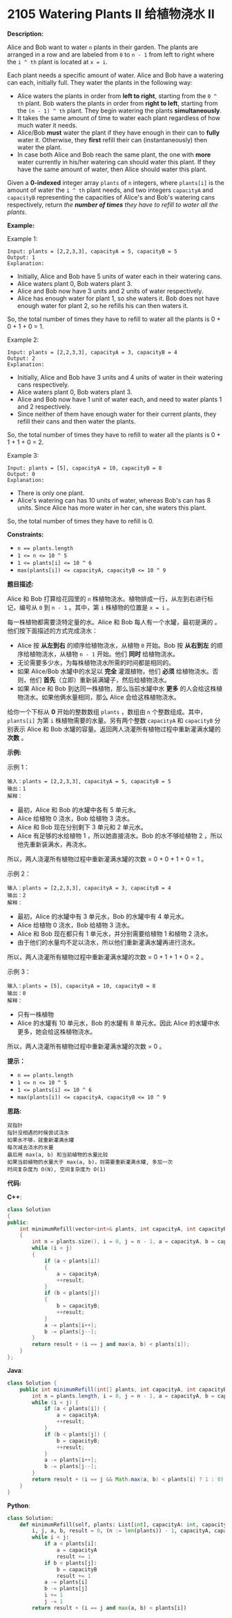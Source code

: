 # 2105 Watering Plants II 给植物浇水 II

__Description:__

Alice and Bob want to water `n` plants in their garden. The plants are arranged in a row and are labeled from `0` to `n - 1` from left to right where the `i ^ th` plant is located at `x = i`.

Each plant needs a specific amount of water. Alice and Bob have a watering can each, initially full. They water the plants in the following way:

- Alice waters the plants in order from __left to right__, starting from the `0 ^ th` plant. Bob waters the plants in order from __right to left__, starting from the `(n - 1) ^ th` plant. They begin watering the plants __simultaneously__.
- It takes the same amount of time to water each plant regardless of how much water it needs.
- Alice/Bob __must__ water the plant if they have enough in their can to __fully__ water it. Otherwise, they __first__ refill their can (instantaneously) then water the plant.
- In case both Alice and Bob reach the same plant, the one with __more__ water currently in his/her watering can should water this plant. If they have the same amount of water, then Alice should water this plant.

Given a __0-indexed__ integer array `plants` of `n` integers, where `plants[i]` is the amount of water the `i ^ th` plant needs, and two integers `capacityA` and `capacityB` representing the capacities of Alice's and Bob's watering cans respectively, return _the __number of times__ they have to refill to water all the plants_.

__Example:__

Example 1:

```text
Input: plants = [2,2,3,3], capacityA = 5, capacityB = 5
Output: 1
Explanation:
```

- Initially, Alice and Bob have 5 units of water each in their watering cans.
- Alice waters plant 0, Bob waters plant 3.
- Alice and Bob now have 3 units and 2 units of water respectively.
- Alice has enough water for plant 1, so she waters it. Bob does not have enough water for plant 2, so he refills his can then waters it.

So, the total number of times they have to refill to water all the plants is 0 + 0 + 1 + 0 = 1.

Example 2:

```text
Input: plants = [2,2,3,3], capacityA = 3, capacityB = 4
Output: 2
Explanation:
```

- Initially, Alice and Bob have 3 units and 4 units of water in their watering cans respectively.
- Alice waters plant 0, Bob waters plant 3.
- Alice and Bob now have 1 unit of water each, and need to water plants 1 and 2 respectively.
- Since neither of them have enough water for their current plants, they refill their cans and then water the plants.

So, the total number of times they have to refill to water all the plants is 0 + 1 + 1 + 0 = 2.

Example 3:

```text
Input: plants = [5], capacityA = 10, capacityB = 8
Output: 0
Explanation:
```

- There is only one plant.
- Alice's watering can has 10 units of water, whereas Bob's can has 8 units. Since Alice has more water in her can, she waters this plant.

So, the total number of times they have to refill is 0.

__Constraints:__

- `n == plants.length`
- `1 <= n <= 10 ^ 5`
- `1 <= plants[i] <= 10 ^ 6`
- `max(plants[i]) <= capacityA, capacityB <= 10 ^ 9`

__题目描述:__

Alice 和 Bob 打算给花园里的 `n` 株植物浇水。植物排成一行，从左到右进行标记，编号从 `0` 到 `n - 1` 。其中，第 `i` 株植物的位置是 `x = i` 。

每一株植物都需要浇特定量的水。Alice 和 Bob 每人有一个水罐，最初是满的 。他们按下面描述的方式完成浇水：

- Alice 按 __从左到右__ 的顺序给植物浇水，从植物 `0` 开始。Bob 按 __从右到左__ 的顺序给植物浇水，从植物 `n - 1` 开始。他们 __同时__ 给植物浇水。
- 无论需要多少水，为每株植物浇水所需的时间都是相同的。
- 如果 Alice/Bob 水罐中的水足以 __完全__ 灌溉植物，他们 __必须__ 给植物浇水。否则，他们 __首先__（立即）重新装满罐子，然后给植物浇水。
- 如果 Alice 和 Bob 到达同一株植物，那么当前水罐中水 __更多__ 的人会给这株植物浇水。如果他俩水量相同，那么 Alice 会给这株植物浇水。

给你一个下标从 __0__ 开始的整数数组 `plants` ，数组由 `n` 个整数组成。其中， `plants[i]` 为第 `i` 株植物需要的水量。另有两个整数 `capacityA` 和 `capacityB` 分别表示 Alice 和 Bob 水罐的容量。返回两人浇灌所有植物过程中重新灌满水罐的 __次数__ 。

__示例:__

示例 1：

```text
输入：plants = [2,2,3,3], capacityA = 5, capacityB = 5
输出：1
解释：
```

- 最初，Alice 和 Bob 的水罐中各有 5 单元水。
- Alice 给植物 0 浇水，Bob 给植物 3 浇水。
- Alice 和 Bob 现在分别剩下 3 单元和 2 单元水。
- Alice 有足够的水给植物 1 ，所以她直接浇水。Bob 的水不够给植物 2 ，所以他先重新装满水，再浇水。

所以，两人浇灌所有植物过程中重新灌满水罐的次数 = 0 + 0 + 1 + 0 = 1 。

示例 2：

```text
输入：plants = [2,2,3,3], capacityA = 3, capacityB = 4
输出：2
解释：
```

- 最初，Alice 的水罐中有 3 单元水，Bob 的水罐中有 4 单元水。
- Alice 给植物 0 浇水，Bob 给植物 3 浇水。
- Alice 和 Bob 现在都只有 1 单元水，并分别需要给植物 1 和植物 2 浇水。
- 由于他们的水量均不足以浇水，所以他们重新灌满水罐再进行浇水。

所以，两人浇灌所有植物过程中重新灌满水罐的次数 = 0 + 1 + 1 + 0 = 2 。

示例 3：

```text
输入：plants = [5], capacityA = 10, capacityB = 8
输出：0
解释：
```

- 只有一株植物
- Alice 的水罐有 10 单元水，Bob 的水罐有 8 单元水。因此 Alice 的水罐中水更多，她会给这株植物浇水。

所以，两人浇灌所有植物过程中重新灌满水罐的次数 = 0 。

__提示：__

- `n == plants.length`
- `1 <= n <= 10 ^ 5`
- `1 <= plants[i] <= 10 ^ 6`
- `max(plants[i]) <= capacityA, capacityB <= 10 ^ 9`

__思路:__

```text
双指针
指针没相遇的时候尝试浇水
如果水不够，就重新灌满水罐
每次减去浇水的水量
最后用 max(a, b) 和当前植物的水量比较
如果当前植物的水量大于 max(a, b)，则需要重新灌满水罐, 多加一次
时间复杂度为 O(N), 空间复杂度为 O(1)
```

__代码:__

__C++__:

```C++
class Solution 
{
public:
    int minimumRefill(vector<int>& plants, int capacityA, int capacityB) 
    {
        int n = plants.size(), i = 0, j = n - 1, a = capacityA, b = capacityB, result = 0;
        while (i < j) 
        {
            if (a < plants[i]) 
            {
                a = capacityA;
                ++result;
            }
            if (b < plants[j]) 
            {
                b = capacityB;
                ++result;
            }
            a -= plants[i++];
            b -= plants[j--];
        }
        return result + (i == j and max(a, b) < plants[i]);
    }
};
```

__Java__:

```Java
class Solution {
    public int minimumRefill(int[] plants, int capacityA, int capacityB) {
        int n = plants.length, i = 0, j = n - 1, a = capacityA, b = capacityB, result = 0;
        while (i < j) {
            if (a < plants[i]) {
                a = capacityA;
                ++result;
            }
            if (b < plants[j]) {
                b = capacityB;
                ++result;
            }
            a -= plants[i++];
            b -= plants[j--];
        }
        return result + (i == j && Math.max(a, b) < plants[i] ? 1 : 0);
    }
}
```

__Python__:

```Python
class Solution:
    def minimumRefill(self, plants: List[int], capacityA: int, capacityB: int) -> int:
        i, j, a, b, result = 0, (n := len(plants)) - 1, capacityA, capacityB, 0
        while i < j:
            if a < plants[i]:
                a = capacityA
                result += 1
            if b < plants[j]:
                b = capacityB
                result += 1
            a -= plants[i]
            b -= plants[j]
            i += 1
            j -= 1
        return result + (i == j and max(a, b) < plants[i])
```
